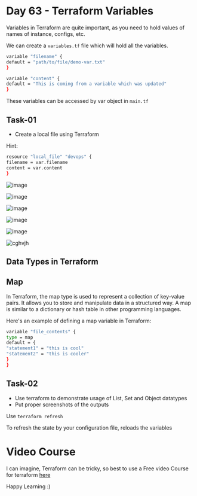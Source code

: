 # Day 63 - Terraform Variables

Variables in Terraform are quite important, as you need to hold values of names of instance, configs, etc.

We can create a `variables.tf` file which will hold all the variables.

```sh
variable "filename" {
default = "path/to/file/demo-var.txt"
}
```

```sh
variable "content" {
default = "This is coming from a variable which was updated"
}
```

These variables can be accessed by var object in `main.tf`

## Task-01

- Create a local file using Terraform

Hint:

```sh
resource "local_file" "devops" {
filename = var.filename
content = var.content
}
```

![image](https://github.com/Chaitannyaa/90DaysOfDevOps/assets/117350787/3e707ff9-9e16-4849-bd7b-fb1140415133)

![image](https://github.com/Chaitannyaa/90DaysOfDevOps/assets/117350787/d42be9d6-bf58-40e9-8d3e-101e81001848)

![image](https://github.com/Chaitannyaa/90DaysOfDevOps/assets/117350787/45c7afe6-beda-4db0-84aa-a896b580974c)

![image](https://github.com/Chaitannyaa/90DaysOfDevOps/assets/117350787/1f2d2707-b77c-4ef9-8fcd-fb48e1feab83)

![image](https://github.com/Chaitannyaa/90DaysOfDevOps/assets/117350787/ced41db9-1cef-4b85-91bf-7daeb7407b8b)

![cghvjh](https://github.com/Chaitannyaa/90DaysOfDevOps/assets/117350787/2e9df2a7-def2-4d9f-84b0-ae849a2a1635)

## Data Types in Terraform

## Map

In Terraform, the map type is used to represent a collection of key-value pairs. It allows you to store and manipulate data in a structured way. A map is similar to a dictionary or hash table in other programming languages.

Here's an example of defining a map variable in Terraform:

```sh
variable "file_contents" {
type = map
default = {
"statement1" = "this is cool"
"statement2" = "this is cooler"
}
}
```

## Task-02 

- Use terraform to demonstrate usage of List, Set and Object datatypes
- Put proper screenshots of the outputs


Use `terraform refresh`

To refresh the state by your configuration file, reloads the variables




# Video Course

I can imagine, Terraform can be tricky, so best to use a Free video Course for terraform [here](https://bit.ly/tws-terraform)

Happy Learning :)
